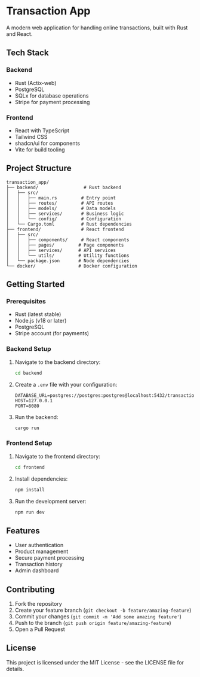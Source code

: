 # Transaction App

A modern web application for handling online transactions, built with Rust and React.

## Tech Stack

### Backend
- Rust (Actix-web)
- PostgreSQL
- SQLx for database operations
- Stripe for payment processing

### Frontend
- React with TypeScript
- Tailwind CSS
- shadcn/ui for components
- Vite for build tooling

## Project Structure

```
transaction_app/
├── backend/                 # Rust backend
│   ├── src/
│   │   ├── main.rs         # Entry point
│   │   ├── routes/         # API routes
│   │   ├── models/         # Data models
│   │   ├── services/       # Business logic
│   │   └── config/         # Configuration
│   └── Cargo.toml          # Rust dependencies
├── frontend/               # React frontend
│   ├── src/
│   │   ├── components/     # React components
│   │   ├── pages/         # Page components
│   │   ├── services/      # API services
│   │   └── utils/         # Utility functions
│   └── package.json       # Node dependencies
└── docker/                # Docker configuration
```

## Getting Started

### Prerequisites
- Rust (latest stable)
- Node.js (v18 or later)
- PostgreSQL
- Stripe account (for payments)

### Backend Setup
1. Navigate to the backend directory:
   ```bash
   cd backend
   ```
2. Create a `.env` file with your configuration:
   ```
   DATABASE_URL=postgres://postgres:postgres@localhost:5432/transaction_app
   HOST=127.0.0.1
   PORT=8080
   ```
3. Run the backend:
   ```bash
   cargo run
   ```

### Frontend Setup
1. Navigate to the frontend directory:
   ```bash
   cd frontend
   ```
2. Install dependencies:
   ```bash
   npm install
   ```
3. Run the development server:
   ```bash
   npm run dev
   ```

## Features
- User authentication
- Product management
- Secure payment processing
- Transaction history
- Admin dashboard

## Contributing
1. Fork the repository
2. Create your feature branch (`git checkout -b feature/amazing-feature`)
3. Commit your changes (`git commit -m 'Add some amazing feature'`)
4. Push to the branch (`git push origin feature/amazing-feature`)
5. Open a Pull Request

## License
This project is licensed under the MIT License - see the LICENSE file for details. 